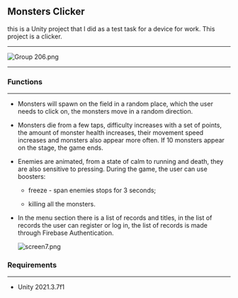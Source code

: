 ## Monsters Clicker

this is a Unity project that I did as a test task for a device for work. This project is a clicker.

____

<img src="file:///Users/pavellyutikov/Desktop/Group%20206.png" title="" alt="Group 206.png" data-align="center">

____

### Functions

____

- Monsters will spawn on the field in a random place, which the user needs to click on, the monsters move in a random direction.

- Monsters die from a few taps, difficulty increases with a set of points, the amount of monster health increases, their movement speed increases and monsters also appear more often. If 10 monsters appear on the stage, the game ends.

- Enemies are animated, from a state of calm to running and death, they are also sensitive to pressing. During the game, the user can use boosters:
  
  - freeze - span enemies stops for 3 seconds;
  
  - killing all the monsters.

- In the menu section there is a list of records and titles, in the list of records the user can register or log in, the list of records is made through Firebase Authentication.
  
  <img src="file:///Users/pavellyutikov/Desktop/screen7.png" title="" alt="screen7.png" data-align="center">

### Requirements

____

- Unity 2021.3.7f1
